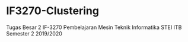 # IF3270-Clustering
Tugas Besar 2 IF-3270 Pembelajaran Mesin Teknik Informatika STEI ITB Semester 2 2019/2020
